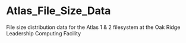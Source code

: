 # Atlas_File_Size_Data
File size distribution data for the Atlas 1 &amp; 2 filesystem at the Oak Ridge Leadership Computing Facility
